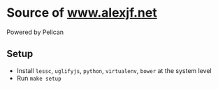 # Source of www.alexjf.net

Powered by Pelican

## Setup

* Install `lessc`, `uglifyjs`, `python`, `virtualenv`, `bower` at the system level
* Run `make setup`
